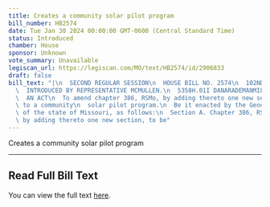 ```yaml
---
title: Creates a community solar pilot program
bill_number: HB2574
date: Tue Jan 30 2024 00:00:00 GMT-0600 (Central Standard Time)
status: Introduced
chamber: House
sponsor: Unknown
vote_summary: Unavailable
legiscan_url: https://legiscan.com/MO/text/HB2574/id/2906833
draft: false
bill_text: "|\n  SECOND REGULAR SESSION\n  HOUSE BILL NO. 2574\n  102ND GENERAL ASSEMBLY\n\
  \  INTRODUCED BY REPRESENTATIVE MCMULLEN.\n  5358H.01I DANARADEMANMILLER,ChiefClerk\n\
  \  AN ACT\n  To amend chapter 386, RSMo, by adding thereto one new section relating\
  \ to a community\n  solar pilot program.\n  Be it enacted by the General Assembly\
  \ of the state of Missouri, as follows:\n  Section A. Chapter 386, RSMo, is amended\
  \ by adding thereto one new section, to be"
---
```

Creates a community solar pilot program

---

## Read Full Bill Text

You can view the full text [here](https://legiscan.com/MO/text/HB2574/id/2906833).
